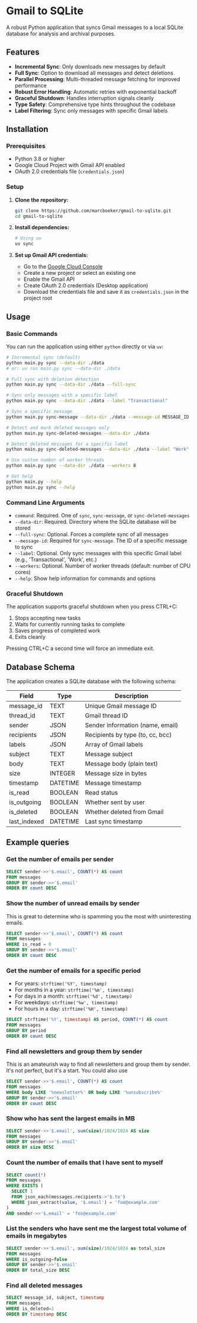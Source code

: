 # Gmail to SQLite

A robust Python application that syncs Gmail messages to a local SQLite database for analysis and archival purposes.

## Features

- **Incremental Sync**: Only downloads new messages by default
- **Full Sync**: Option to download all messages and detect deletions
- **Parallel Processing**: Multi-threaded message fetching for improved performance
- **Robust Error Handling**: Automatic retries with exponential backoff
- **Graceful Shutdown**: Handles interruption signals cleanly
- **Type Safety**: Comprehensive type hints throughout the codebase
- **Label Filtering**: Sync only messages with specific Gmail labels

## Installation

### Prerequisites

- Python 3.8 or higher
- Google Cloud Project with Gmail API enabled
- OAuth 2.0 credentials file (`credentials.json`)

### Setup

1. **Clone the repository:**

   ```bash
   git clone https://github.com/marcboeker/gmail-to-sqlite.git
   cd gmail-to-sqlite
   ```

2. **Install dependencies:**

   ```bash
   # Using uv
   uv sync
   ```

3. **Set up Gmail API credentials:**
   - Go to the [Google Cloud Console](https://console.cloud.google.com/)
   - Create a new project or select an existing one
   - Enable the Gmail API
   - Create OAuth 2.0 credentials (Desktop application)
   - Download the credentials file and save it as `credentials.json` in the project root

## Usage

### Basic Commands

You can run the application using either `python` directly or via `uv`:

```bash
# Incremental sync (default)
python main.py sync --data-dir ./data
# or: uv run main.py sync --data-dir ./data

# Full sync with deletion detection
python main.py sync --data-dir ./data --full-sync

# Sync only messages with a specific label
python main.py sync --data-dir ./data --label "Transactional"

# Sync a specific message
python main.py sync-message --data-dir ./data --message-id MESSAGE_ID

# Detect and mark deleted messages only
python main.py sync-deleted-messages --data-dir ./data

# Detect deleted messages for a specific label
python main.py sync-deleted-messages --data-dir ./data --label "Work"

# Use custom number of worker threads
python main.py sync --data-dir ./data --workers 8

# Get help
python main.py --help
python main.py sync --help
```

### Command Line Arguments

- `command`: Required. One of `sync`, `sync-message`, or `sync-deleted-messages`
- `--data-dir`: Required. Directory where the SQLite database will be stored
- `--full-sync`: Optional. Forces a complete sync of all messages
- `--message-id`: Required for `sync-message`. The ID of a specific message to sync
- `--label`: Optional. Only sync messages with this specific Gmail label (e.g., 'Transactional', 'Work', etc.)
- `--workers`: Optional. Number of worker threads (default: number of CPU cores)
- `--help`: Show help information for commands and options

### Graceful Shutdown

The application supports graceful shutdown when you press CTRL+C:

1. Stops accepting new tasks
2. Waits for currently running tasks to complete
3. Saves progress of completed work
4. Exits cleanly

Pressing CTRL+C a second time will force an immediate exit.

## Database Schema

The application creates a SQLite database with the following schema:

| Field        | Type     | Description                      |
| ------------ | -------- | -------------------------------- |
| message_id   | TEXT     | Unique Gmail message ID          |
| thread_id    | TEXT     | Gmail thread ID                  |
| sender       | JSON     | Sender information (name, email) |
| recipients   | JSON     | Recipients by type (to, cc, bcc) |
| labels       | JSON     | Array of Gmail labels            |
| subject      | TEXT     | Message subject                  |
| body         | TEXT     | Message body (plain text)        |
| size         | INTEGER  | Message size in bytes            |
| timestamp    | DATETIME | Message timestamp                |
| is_read      | BOOLEAN  | Read status                      |
| is_outgoing  | BOOLEAN  | Whether sent by user             |
| is_deleted   | BOOLEAN  | Whether deleted from Gmail       |
| last_indexed | DATETIME | Last sync timestamp              |

## Example queries

### Get the number of emails per sender

```sql
SELECT sender->>'$.email', COUNT(*) AS count
FROM messages
GROUP BY sender->>'$.email'
ORDER BY count DESC
```

### Show the number of unread emails by sender

This is great to determine who is spamming you the most with uninteresting emails.

```sql
SELECT sender->>'$.email', COUNT(*) AS count
FROM messages
WHERE is_read = 0
GROUP BY sender->>'$.email'
ORDER BY count DESC
```

### Get the number of emails for a specific period

- For years: `strftime('%Y', timestamp)`
- For months in a year: `strftime('%m', timestamp)`
- For days in a month: `strftime('%d', timestamp)`
- For weekdays: `strftime('%w', timestamp)`
- For hours in a day: `strftime('%H', timestamp)`

```sql
SELECT strftime('%Y', timestamp) AS period, COUNT(*) AS count
FROM messages
GROUP BY period
ORDER BY count DESC
```

### Find all newsletters and group them by sender

This is an amateurish way to find all newsletters and group them by sender. It's not perfect, but it's a start. You could also use

```sql
SELECT sender->>'$.email', COUNT(*) AS count
FROM messages
WHERE body LIKE '%newsletter%' OR body LIKE '%unsubscribe%'
GROUP BY sender->>'$.email'
ORDER BY count DESC
```

### Show who has sent the largest emails in MB

```sql
SELECT sender->>'$.email', sum(size)/1024/1024 AS size
FROM messages
GROUP BY sender->>'$.email'
ORDER BY size DESC
```

### Count the number of emails that I have sent to myself

```sql
SELECT count(*)
FROM messages
WHERE EXISTS (
  SELECT 1
  FROM json_each(messages.recipients->'$.to')
  WHERE json_extract(value, '$.email') = 'foo@example.com'
)
AND sender->>'$.email' = 'foo@example.com'
```

### List the senders who have sent me the largest total volume of emails in megabytes

```sql
SELECT sender->>'$.email', sum(size)/1024/1024 as total_size
FROM messages
WHERE is_outgoing=false
GROUP BY sender->>'$.email'
ORDER BY total_size DESC
```

### Find all deleted messages

```sql
SELECT message_id, subject, timestamp
FROM messages
WHERE is_deleted=1
ORDER BY timestamp DESC
```
